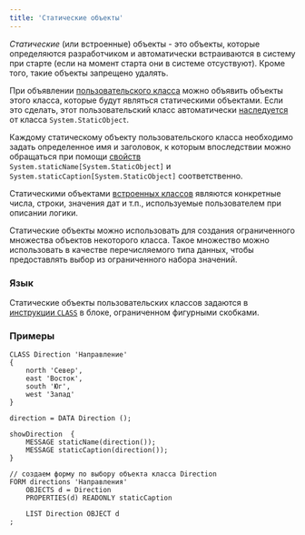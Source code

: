 ```yaml
---
title: 'Статические объекты'
---
```


*Статические* (или встроенные) объекты - это объекты, которые определяются разработчиком и автоматически встраиваются в систему при старте (если на момент старта они в системе отсуствуют). Кроме того, такие объекты запрещено удалять.

При объявлении [пользовательского класса](User_classes.md) можно объявить объекты этого класса, которые будут являться статическими объектами. Если это сделать, этот пользовательский класс автоматически [наследуется](User_classes.md#inheritance) от класса `System.StaticObject`.

Каждому статическому объекту пользовательского класса необходимо задать определенное имя и заголовок, к которым впоследствии можно обращаться при помощи [свойств](Properties.md) `System.staticName[System.StaticObject]` и `System.staticCaption[System.StaticObject]` соответственно. 

Статическими объектами [встроенных классов](Built-in_classes.md) являются конкретные числа, строки, значения дат и т.п., используемые пользователем при описании логики.

Статические объекты можно использовать для создания ограниченного множества объектов некоторого класса. Такое множество можно использовать в качестве перечисляемого типа данных, чтобы предоставлять выбор из ограниченного набора значений. 

### Язык

Статические объекты пользовательских классов задаются в [инструкции `CLASS`](CLASS_instruction.md) в блоке, ограниченном фигурными скобками.

### Примеры

```lsf
CLASS Direction 'Направление'
{
    north 'Север',
    east 'Восток',
    south 'Юг',
    west 'Запад'
}

direction = DATA Direction ();

showDirection  {
    MESSAGE staticName(direction());
    MESSAGE staticCaption(direction());
}

// создаем форму по выбору объекта класса Direction
FORM directions 'Направления'
    OBJECTS d = Direction
    PROPERTIES(d) READONLY staticCaption

    LIST Direction OBJECT d
;
```


